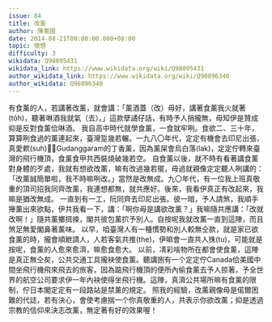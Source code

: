 ```yaml
---
issue: 84
title: 改薰
author: 陳憲國
date: 2014-08-21T00:00:00.000+08:00
topic: 懷想
difficulty: 3
wikidata: Q98095431
wikidata_link: https://www.wikidata.org/wiki/Q98095431
author_wikidata_link: https://www.wikidata.org/wiki/Q98096340
author_wikidata: Q98096340
---
```

有食薰的人，若講著改薰，就會講：「薰酒蓋（改）毋好，講著食薰我火就著(to̍h)，聽著啉酒我就氣（去）。」這款孽譎仔話，有時予人捎攏無，毋知伊是贊成抑是反對食薰佮啉酒。
我自高中時代就學食薰，一食就牢咧。食欲二、三十年，算算咧食過的薰連起來，臺灣踅幾若輾。一九八〇年代，定定有機會去印尼出張，真愛欶(suh)𪜶遐Gudanggaram的丁香薰，因為薰屎會烏白落(lak)，定定佇轉來臺灣的飛行機頂，食薰食甲共西裝燒破幾若空。
自食薰以後，就不時有看著講食薰對身體的歹處，我就有想欲改薰，嘛有改過幾若擺，毋過就親像定定聽人咧講的：「改薰誠簡單啦，我不時嘛咧改。」當然是改無成。九〇年代，有一位我上班真敬重的頂司招我同齊改薰，我連想都無，就共應好。後來，我看伊真正有改起來，我嘛是猶改無成。
一直到有一工，阮同齊去印尼出張。彼一暗，予人請煞，我順手攑薰出來欲點，伊共我看一下，講：「啊你毋是講欲改薰？」我嘛隨共應講：「改就改啊！」隨共薰擲挕捒，閣共彼包薰㧒予別人。自按呢我就改薰一直到這陣，而且煞足無愛閣鼻著薰味。
以早，咱臺灣人有一種慣勢和別人較無仝款，就是家已欲食薰的時，攏會順紲請人，人若客氣共推(the)，伊嘛會一直共人㧣(tu)，可能就是按呢，食薰的人愈來愈濟，嘛愈食愈大。
以前，凊彩啥物所在都會使食薰，這陣是真正無仝矣，公共交通工具攏袂使食薰。聽講捌有一个定定佇Canada佮美國中間坐飛行機飛來飛去的旅客，因為踮飛行機頂的便所內偷食薰去予人掠著，予全世界的航空公司要求伊一年內袂使得坐飛行機。這陣，真濟公共場所嘛有食薰的限制，佇日本閣定定有一段路站是禁薰的規定。
照我的經驗，改薰親像毋是偌爾困難的代誌，若有決心，會使考慮揣一个你真敬重的人，共表示你欲改薰；抑是透過宗教的信仰來決志改薰，無定著有好的效果喔！
